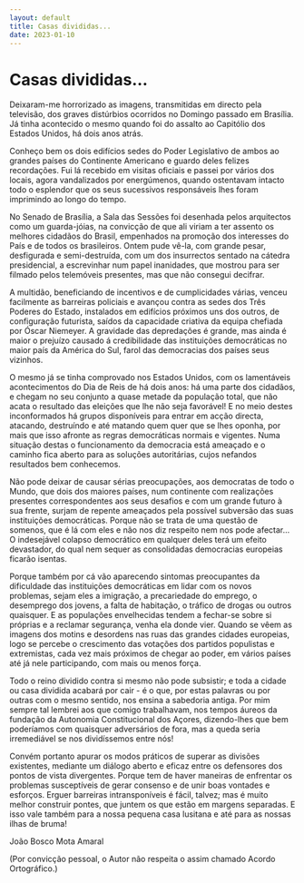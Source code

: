 ```yaml
---
layout: default
title: Casas divididas...
date: 2023-01-10
---
```

# Casas divididas...

Deixaram-me horrorizado as imagens, transmitidas em directo pela televisão, dos graves distúrbios ocorridos no Domingo passado em Brasília. Já tinha acontecido o mesmo quando foi do assalto ao Capitólio dos Estados Unidos, há dois anos atrás.

Conheço bem os dois edifícios sedes do Poder Legislativo de ambos ao grandes países do Continente Americano e guardo deles felizes recordações. Fui lá recebido em visitas oficiais e passei por vários dos locais, agora vandalizados por energúmenos, quando ostentavam intacto todo o esplendor que os seus sucessivos responsáveis lhes foram imprimindo ao longo do tempo.

No Senado de Brasília, a Sala das Sessões  foi desenhada pelos arquitectos como um guarda-jóias, na convicção de que ali viriam a ter assento os melhores cidadãos do Brasil, empenhados na promoção dos interesses do País e de todos os brasileiros. Ontem pude vê-la, com grande pesar, desfigurada e semi-destruída, com um dos insurrectos sentado na cátedra presidencial, a escrevinhar num papel inanidades, que mostrou para ser filmado pelos telemóveis presentes, mas que não consegui decifrar.

A multidão, beneficiando de incentivos e de cumplicidades várias, venceu facilmente as barreiras policiais e avançou contra as sedes dos Três Poderes do Estado, instalados em edifícios próximos uns dos outros, de configuração futurista, saídos da capacidade criativa da equipa chefiada por Óscar Niemeyer. A gravidade das depredações é grande, mas ainda é maior o prejuízo causado á credibilidade das instituições democráticas no maior país da América do Sul, farol das democracias dos países seus vizinhos.

O mesmo já se tinha comprovado nos Estados Unidos, com os lamentáveis acontecimentos do Dia de Reis de há dois anos: há uma parte dos cidadãos, e chegam no seu conjunto a quase metade da população total, que não acata o resultado das eleições que lhe não seja favorável! E no meio destes inconformados há grupos disponíveis para entrar em acção directa, atacando, destruíndo e até matando quem quer que se lhes oponha, por mais que isso afronte as regras democráticas normais e vigentes. Numa situação destas o funcionamento da democracia está ameaçado e o caminho fica aberto para as soluções autoritárias, cujos nefandos resultados bem conhecemos.

Não pode deixar de causar sérias preocupações, aos democratas de todo o Mundo, que dois dos maiores países, num continente com realizações presentes correspondentes aos seus desafios e com um grande futuro à sua frente, surjam de repente ameaçados pela possível subversão das suas instituições democráticas. Porque não se trata de uma questão de somenos, que é lá com eles e não nos diz respeito nem nos pode afectar...  O indesejável colapso democrático em qualquer deles terá um efeito devastador, do qual nem sequer as consolidadas democracias europeias ficarão isentas. 

Porque também por cá vão aparecendo sintomas preocupantes da dificuldade das instituições democráticas em lidar com os novos problemas, sejam eles a imigração, a precariedade do emprego, o desemprego dos jovens, a falta de habitação, o tráfico de drogas ou outros quaisquer. E as populações envelhecidas tendem a fechar-se sobre si próprias e a reclamar segurança, venha ela donde vier. Quando se vêem as imagens dos motins e desordens nas ruas das grandes cidades europeias, logo se percebe o crescimento das votações dos partidos populistas e extremistas, cada vez mais próximos de chegar ao poder, em vários países até já nele participando, com mais ou menos força.

Todo o reino dividido contra si mesmo não pode subsistir; e toda a cidade ou casa dividida acabará por cair - é o que, por estas palavras ou por outras com o mesmo sentido, nos ensina a sabedoria antiga. Por mim sempre tal lembrei aos que comigo trabalhavam, nos tempos áureos da fundação da Autonomia Constitucional dos Açores,  dizendo-lhes que bem poderíamos com quaisquer adversários de fora, mas a queda seria irremediável se nos dividíssemos entre nós!  

Convém portanto apurar os modos práticos de superar as divisões existentes, mediante um diálogo aberto e eficaz entre os defensores dos pontos de vista divergentes. Porque tem de haver maneiras de enfrentar os problemas susceptíveis de gerar consenso e de unir boas vontades e esforços. Erguer barreiras intransponíveis é fácil, talvez; mas é muito melhor construir pontes, que juntem os que estão em margens separadas. E isso vale também para a nossa pequena casa lusitana e até para as nossas ilhas de bruma!


João Bosco Mota Amaral

(Por convicção pessoal, o Autor não respeita o assim chamado Acordo Ortográfico.)
